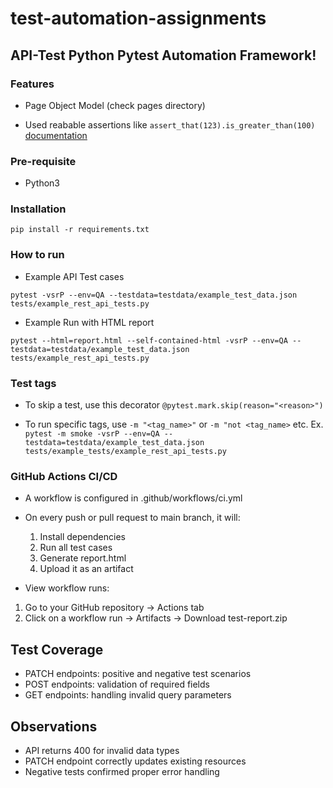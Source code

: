 # test-automation-assignments
## API-Test Python Pytest Automation Framework!

### Features
- Page Object Model (check pages directory)

- Used reabable assertions like `assert_that(123).is_greater_than(100)` [documentation](https://github.com/assertpy/assertpy)


### Pre-requisite
- Python3

### Installation 
```
pip install -r requirements.txt
```

### How to run

- Example API Test cases
```
pytest -vsrP --env=QA --testdata=testdata/example_test_data.json tests/example_rest_api_tests.py
```
- Example Run with HTML report
```
pytest --html=report.html --self-contained-html -vsrP --env=QA --testdata=testdata/example_test_data.json tests/example_rest_api_tests.py
```

### Test tags

- To skip a test, use this decorator `@pytest.mark.skip(reason="<reason>")`

- To run specific tags, use `-m "<tag_name>"` or `-m "not <tag_name>` etc.
Ex. `pytest -m smoke -vsrP --env=QA --testdata=testdata/example_test_data.json tests/example_tests/example_rest_api_tests.py`


### GitHub Actions CI/CD

- A workflow is configured in .github/workflows/ci.yml
- On every push or pull request to main branch, it will:
    1. Install dependencies
    2. Run all test cases
    3. Generate report.html
    4. Upload it as an artifact

- View workflow runs:
1. Go to your GitHub repository → Actions tab
2. Click on a workflow run → Artifacts → Download test-report.zip


## Test Coverage

- PATCH endpoints: positive and negative test scenarios
- POST endpoints: validation of required fields
- GET endpoints: handling invalid query parameters

## Observations

- API returns 400 for invalid data types
- PATCH endpoint correctly updates existing resources
- Negative tests confirmed proper error handling